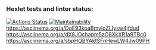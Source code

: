 ### Hexlet tests and linter status:
[![Actions Status](https://github.com/p00pstar/java-project-61/actions/workflows/hexlet-check.yml/badge.svg)](https://github.com/p00pstar/java-project-61/actions)
[![Maintainability](https://api.codeclimate.com/v1/badges/da3fbfa9be885c04c229/maintainability)](https://codeclimate.com/github/p00pstar/java-project-61/maintainability)
https://asciinema.org/a/DoE93koaBmvloZLIysw4jfdud
https://asciinema.org/a/dX8JOchapm5zO8XkXR1a9TBc0
https://asciinema.org/a/sbpHQBYAktSFnHewLW4Jw09PH
